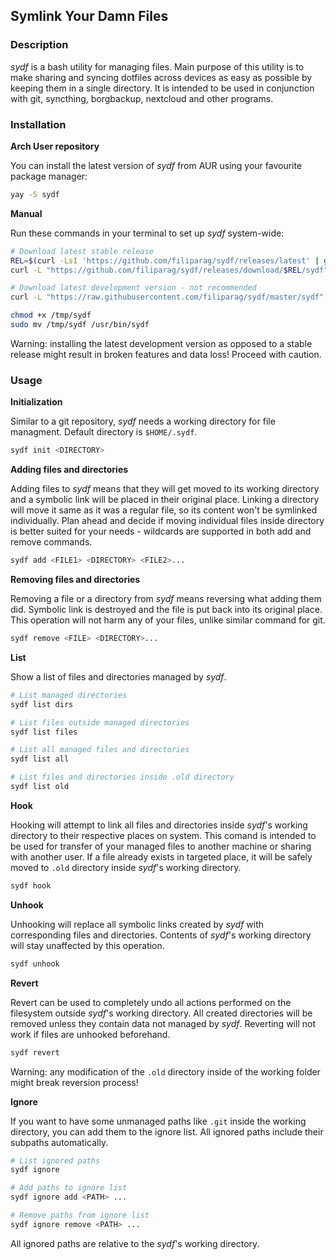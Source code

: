 ## Symlink Your Damn Files

### Description

_sydf_ is a bash utility for managing files. Main purpose of this utility is to make sharing and syncing dotfiles across devices as easy as possible by keeping them in a single directory. It is intended to be used in conjunction with git, syncthing, borgbackup, nextcloud and other programs.

### Installation

**Arch User repository**

You can install the latest version of _sydf_ from AUR using your favourite package manager:
```sh
yay -S sydf
```

**Manual**

Run these commands in your terminal to set up _sydf_ system-wide:
```bash
# Download latest stable release
REL=$(curl -LsI 'https://github.com/filiparag/sydf/releases/latest' | grep -Po 'tag\/\K(\S+)')
curl -L "https://github.com/filiparag/sydf/releases/download/$REL/sydf" > /tmp/sydf

# Download latest development version - not recommended
curl -L "https://raw.githubusercontent.com/filiparag/sydf/master/sydf" > /tmp/sydf

chmod +x /tmp/sydf
sudo mv /tmp/sydf /usr/bin/sydf
```
Warning: installing the latest development version as opposed to a stable release might result in broken features and data loss! Proceed with caution.

### Usage

**Initialization**

Similar to a git repository, _sydf_ needs a working directory for file managment. Default directory is `$HOME/.sydf`.
```sh
sydf init <DIRECTORY>
```
**Adding files and directories**

Adding files to _sydf_ means that they will get moved to its working directory and a symbolic link will be placed in their original place. Linking a directory will move it same as it was a regular file, so its content won't be symlinked individually. Plan ahead and decide if moving individual files inside directory is better suited for your needs - wildcards are supported in both add and remove commands.
```sh
sydf add <FILE1> <DIRECTORY> <FILE2>...
```

**Removing files and directories**

Removing a file or a directory from _sydf_ means reversing what adding them did. Symbolic link is destroyed and the file is put back into its original place. This operation will not harm any of your files, unlike similar command for git.
```sh
sydf remove <FILE> <DIRECTORY>...
```

**List**

Show a list of files and directories managed by _sydf_.
```sh
# List managed directories
sydf list dirs

# List files outside managed directories
sydf list files

# List all managed files and directories
sydf list all

# List files and directories inside .old directory
sydf list old
```

**Hook**

Hooking will attempt to link all files and directories inside _sydf_'s working directory to their respective places on system. This comand is intended to be used for transfer of your managed files to another machine or sharing with another user. If a file already exists in targeted place, it will be safely moved to `.old` directory inside _sydf_'s working directory.
```sh
sydf hook
```

**Unhook**

Unhooking will replace all symbolic links created by _sydf_ with corresponding files and directories. Contents of _sydf_'s working directory will stay unaffected by this operation.
```sh
sydf unhook
```

**Revert**

Revert can be used to completely undo all actions performed on the filesystem outside _sydf_'s working directory. All created directories will be removed unless they contain data not managed by _sydf_. Reverting will not work if files are unhooked beforehand.
```sh
sydf revert
```
Warning: any modification of the `.old` directory inside of the working folder might break reversion process!

**Ignore**

If you want to have some unmanaged paths like `.git` inside the working directory, you can add them to the ignore list. All ignored paths include their subpaths automatically.
```sh
# List ignored paths
sydf ignore

# Add paths to ignore list
sydf ignore add <PATH> ...

# Remove paths from ignore list
sydf ignore remove <PATH> ...
```
All ignored paths are relative to the _sydf_'s working directory.
